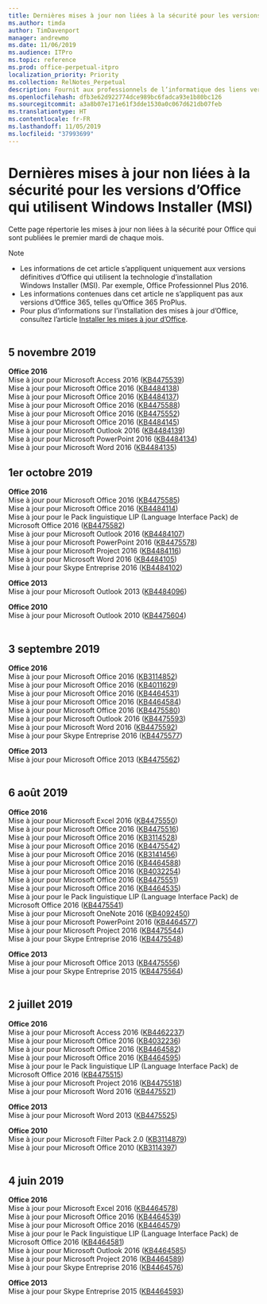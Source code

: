 ```yaml
---
title: Dernières mises à jour non liées à la sécurité pour les versions d’Office qui utilisent Windows Installer (MSI)
ms.author: timda
author: TimDavenport
manager: andrewmo
ms.date: 11/06/2019
ms.audience: ITPro
ms.topic: reference
ms.prod: office-perpetual-itpro
localization_priority: Priority
ms.collection: RelNotes_Perpetual
description: Fournit aux professionnels de l’informatique des liens vers les dernières informations sur les mises à jour non liées à la sécurité pour les versions définitives d’Office 2016, Office 2013 et Office 2010
ms.openlocfilehash: dfb3e62d922774dce989bc6fadca93e1b80bc126
ms.sourcegitcommit: a3a8b07e171e61f3dde1530a0c067d621db07feb
ms.translationtype: HT
ms.contentlocale: fr-FR
ms.lasthandoff: 11/05/2019
ms.locfileid: "37993699"
---
```

# <a name="latest-non-security-updates-for-versions-of-office-that-use-windows-installer-msi"></a>Dernières mises à jour non liées à la sécurité pour les versions d’Office qui utilisent Windows Installer (MSI)

Cette page répertorie les mises à jour non liées à la sécurité pour Office qui sont publiées le premier mardi de chaque mois.

> [!NOTE]
> - Les informations de cet article s’appliquent uniquement aux versions définitives d’Office qui utilisent la technologie d’installation Windows Installer (MSI). Par exemple, Office Professionnel Plus 2016.
> - Les informations contenues dans cet article ne s’appliquent pas aux versions d’Office 365, telles qu’Office 365 ProPlus.
> - Pour plus d’informations sur l’installation des mises à jour d’Office, consultez l’article [Installer les mises à jour d’Office](https://support.office.com/article/2ab296f3-7f03-43a2-8e50-46de917611c5).
<br/><br/>

## <a name="november-5-2019"></a>5 novembre 2019

**Office 2016**<br/>
Mise à jour pour Microsoft Access 2016 ([KB4475539](https://support.microsoft.com/help/4475539)) <br/>
Mise à jour pour Microsoft Office 2016 ([KB4484138](https://support.microsoft.com/help/4484138)) <br/>
Mise à jour pour Microsoft Office 2016 ([KB4484137](https://support.microsoft.com/help/4484137)) <br/>
Mise à jour pour Microsoft Office 2016 ([KB4475588](https://support.microsoft.com/help/4475588)) <br/>
Mise à jour pour Microsoft Office 2016 ([KB4475552](https://support.microsoft.com/help/4475552)) <br/>
Mise à jour pour Microsoft Office 2016 ([KB4484145](https://support.microsoft.com/help/4484145)) <br/>
Mise à jour pour Microsoft Outlook 2016 ([KB4484139](https://support.microsoft.com/help/4484139)) <br/>
Mise à jour pour Microsoft PowerPoint 2016 ([KB4484134](https://support.microsoft.com/help/4484134)) <br/>
Mise à jour pour Microsoft Word 2016 ([KB4484135](https://support.microsoft.com/help/4484135)) <br/>

## <a name="october-1-2019"></a>1er octobre 2019

**Office 2016**<br/>
Mise à jour pour Microsoft Office 2016 ([KB4475585](https://support.microsoft.com/help/4475585)) <br/> Mise à jour pour Microsoft Office 2016 ([KB4484114](https://support.microsoft.com/help/4484114)) <br/>
Mise à jour pour le Pack linguistique LIP (Language Interface Pack) de Microsoft Office 2016 ([KB4475582](https://support.microsoft.com/help/4475582))<br/>
Mise à jour pour Microsoft Outlook 2016 ([KB4484107](https://support.microsoft.com/help/4484107)) <br/>
Mise à jour pour Microsoft PowerPoint 2016 ([KB4475578](https://support.microsoft.com/help/4475578)) <br/>
Mise à jour pour Microsoft Project 2016 ([KB4484116](https://support.microsoft.com/help/4484116)) <br/>
Mise à jour pour Microsoft Word 2016 ([KB4484105](https://support.microsoft.com/help/4484105)) <br/>
Mise à jour pour Skype Entreprise 2016 ([KB4484102](https://support.microsoft.com/help/4484102)) <br/>

**Office 2013**<br/>
Mise à jour pour Microsoft Outlook 2013 ([KB4484096](https://support.microsoft.com/help/4484096))<br/>

**Office 2010**<br/>
Mise à jour pour Microsoft Outlook 2010 ([KB4475604](https://support.microsoft.com/help/4475604))<br/><br/>

## <a name="september-3-2019"></a>3 septembre 2019

**Office 2016**<br/>
Mise à jour pour Microsoft Office 2016 ([KB3114852](https://support.microsoft.com/help/3114852))<br/>
Mise à jour pour Microsoft Office 2016 ([KB4011629](https://support.microsoft.com/help/4011629))<br/>
Mise à jour pour Microsoft Office 2016 ([KB4464531](https://support.microsoft.com/help/4464531))<br/>
Mise à jour pour Microsoft Office 2016 ([KB4464584](https://support.microsoft.com/help/4464584))<br/>
Mise à jour pour Microsoft Office 2016 ([KB4475580](https://support.microsoft.com/help/4475580))<br/>
Mise à jour pour Microsoft Outlook 2016 ([KB4475593](https://support.microsoft.com/help/4475593))<br/>
Mise à jour pour Microsoft Word 2016 ([KB4475592](https://support.microsoft.com/help/4475592))<br/>
Mise à jour pour Skype Entreprise 2016 ([KB4475577](https://support.microsoft.com/help/4475577))<br/>

**Office 2013**<br/>
Mise à jour pour Microsoft Office 2013 ([KB4475562](https://support.microsoft.com/help/4475562))<br/><br/>



## <a name="august-6-2019"></a>6 août 2019

**Office 2016**<br/>
Mise à jour pour Microsoft Excel 2016 ([KB4475550](https://support.microsoft.com/help/4475550))<br/>
Mise à jour pour Microsoft Office 2016 ([KB4475516](https://support.microsoft.com/help/4475516))<br/>
Mise à jour pour Microsoft Office 2016 ([KB3114528](https://support.microsoft.com/help/3114528))<br/>
Mise à jour pour Microsoft Office 2016 ([KB4475542](https://support.microsoft.com/help/4475542))<br/>
Mise à jour pour Microsoft Office 2016 ([KB3141456](https://support.microsoft.com/help/3141456))<br/>
Mise à jour pour Microsoft Office 2016 ([KB4464588](https://support.microsoft.com/help/4464588))<br/>
Mise à jour pour Microsoft Office 2016 ([KB4032254](https://support.microsoft.com/help/4032254))<br/>
Mise à jour pour Microsoft Office 2016 ([KB4475551](https://support.microsoft.com/help/4475551))<br/>
Mise à jour pour Microsoft Office 2016 ([KB4464535](https://support.microsoft.com/help/4464535))<br/>
Mise à jour pour le Pack linguistique LIP (Language Interface Pack) de Microsoft Office 2016 ([KB4475541](https://support.microsoft.com/help/4475541))<br/>
Mise à jour pour Microsoft OneNote 2016 ([KB4092450](https://support.microsoft.com/help/4092450))<br/>
Mise à jour pour Microsoft PowerPoint 2016 ([KB4464577](https://support.microsoft.com/help/4464577))<br/>
Mise à jour pour Microsoft Project 2016 ([KB4475544](https://support.microsoft.com/help/4475544))<br/>
Mise à jour pour Skype Entreprise 2016 ([KB4475548](https://support.microsoft.com/help/4475548))<br/>

**Office 2013**<br/>
Mise à jour pour Microsoft Office 2013 ([KB4475556](https://support.microsoft.com/help/4475556))<br/>
Mise à jour pour Skype Entreprise 2015 ([KB4475564](https://support.microsoft.com/help/4475564))<br/><br/>



## <a name="july-2-2019"></a>2 juillet 2019

**Office 2016**<br/>
Mise à jour pour Microsoft Access 2016 ([KB4462237](https://support.microsoft.com/help/4462237))<br/>
Mise à jour pour Microsoft Office 2016 ([KB4032236](https://support.microsoft.com/help/4032236))<br/>
Mise à jour pour Microsoft Office 2016 ([KB4464582](https://support.microsoft.com/help/4464582))<br/>
Mise à jour pour Microsoft Office 2016 ([KB4464595](https://support.microsoft.com/help/4464595))<br/>
Mise à jour pour le Pack linguistique LIP (Language Interface Pack) de Microsoft Office 2016 ([KB4475515](https://support.microsoft.com/help/4475515))<br/>
Mise à jour pour Microsoft Project 2016 ([KB4475518](https://support.microsoft.com/help/4475518))<br/>
Mise à jour pour Microsoft Word 2016 ([KB4475521](https://support.microsoft.com/help/4475521))<br/>


**Office 2013**<br/>
Mise à jour pour Microsoft Word 2013 ([KB4475525](https://support.microsoft.com/help/4475525))<br/>


**Office 2010**<br/>
Mise à jour pour Microsoft Filter Pack 2.0 ([KB3114879](https://support.microsoft.com/help/3114879))<br/>Mise à jour pour Microsoft Office 2010 ([KB3114397](https://support.microsoft.com/help/3114397))<br/><br/>

## <a name="june-4-2019"></a>4 juin 2019

**Office 2016**<br/>
Mise à jour pour Microsoft Excel 2016 ([KB4464578](https://support.microsoft.com/help/4464578))<br/>
Mise à jour pour Microsoft Office 2016 ([KB4464539](https://support.microsoft.com/help/4464539))<br/>
Mise à jour pour Microsoft Office 2016 ([KB4464579](https://support.microsoft.com/help/4464579))<br/>
Mise à jour pour le Pack linguistique LIP (Language Interface Pack) de Microsoft Office 2016 ([KB4464581](https://support.microsoft.com/help/4464581))<br/>
Mise à jour pour Microsoft Outlook 2016 ([KB4464585](https://support.microsoft.com/help/4464585))<br/>
Mise à jour pour Microsoft Project 2016 ([KB4464589](https://support.microsoft.com/help/4464589))<br/>
Mise à jour pour Skype Entreprise 2016 ([KB4464576](https://support.microsoft.com/help/4464576))<br/>

**Office 2013**<br/>
Mise à jour pour Skype Entreprise 2015 ([KB4464593](https://support.microsoft.com/help/4464593))<br/>
<br/>
